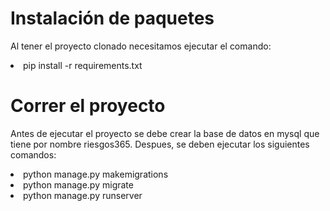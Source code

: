 <h1>Instalación de paquetes</h1>
<p>Al tener el proyecto clonado necesitamos ejecutar el comando:
<li>pip install -r requirements.txt</li>
</p>
<h1>Correr el proyecto</h1>
<p>
Antes de ejecutar el proyecto se debe crear la base de datos en mysql que tiene por nombre riesgos365. Despues, 
  se deben ejecutar los siguientes comandos:
</p>
  <li>python manage.py makemigrations</li>
  <li>python manage.py migrate</li>
  <li>python manage.py runserver</li>  
  

